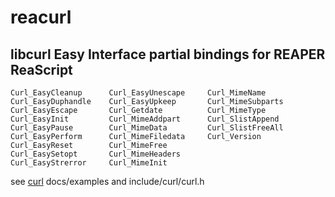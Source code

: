 # reacurl
## libcurl Easy Interface partial bindings for REAPER ReaScript
```
Curl_EasyCleanup      Curl_EasyUnescape     Curl_MimeName     	    
Curl_EasyDuphandle    Curl_EasyUpkeep       Curl_MimeSubparts     	   
Curl_EasyEscape       Curl_Getdate          Curl_MimeType     	    
Curl_EasyInit         Curl_MimeAddpart      Curl_SlistAppend     	  
Curl_EasyPause        Curl_MimeData         Curl_SlistFreeAll     	  
Curl_EasyPerform      Curl_MimeFiledata     Curl_Version     	   
Curl_EasyReset        Curl_MimeFree     	     	   
Curl_EasySetopt       Curl_MimeHeaders     	     	  
Curl_EasyStrerror     Curl_MimeInit     	    
```
see [curl](https://www.github.com/curl/curl) docs/examples and include/curl/curl.h
